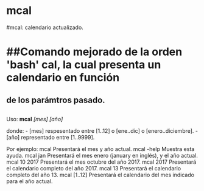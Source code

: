 # mcal

#mcal: calendario actualizado. <h1>

##Comando mejorado de la orden 'bash' cal, la cual presenta un calendario en función <h2>
##  de los parámtros pasado. <h2>

Uso: **mcal** *[mes] [año]*

  donde:
      - [mes] respesentado entre [1..12] o [ene..dic] o [enero..diciembre].
      - [año] representado entre [1..9999].

  Por ejemplo:
      mcal          Presentará el mes y año actual.
      mcal -help    Muestra esta ayuda.
      mcal jan      Presentará el mes enero (january en inglés), y el año actual.
      mcal 10 2017  Presentará el mes octubre del año 2017.
      mcal 2017     Presentará el calendario completo del año 2017.
      mcal 13       Presentará el calendario completo del año 13.
      mcal [1..12]  Presentará el calendario del mes indicado para el año actual.
